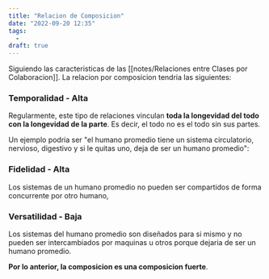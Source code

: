 ```yaml
---
title: "Relacion de Composicion"
date: "2022-09-20 12:35"
tags: 
  - 
draft: true
---
```

Siguiendo las caracteristicas de las [[notes/Relaciones entre Clases por Colaboracion]]. La relacion por composicion tendria las siguientes:

### Temporalidad - Alta
Regularmente, este tipo de relaciones vinculan **toda la longevidad del todo con la longevidad de la parte**. Es decir, el todo no es el todo sin sus partes.

Un ejemplo podria ser "el humano promedio tiene un sistema circulatorio, nervioso, digestivo y si le quitas uno, deja de ser un humano promedio":

### Fidelidad - Alta
Los sistemas de un humano promedio no pueden ser compartidos de forma concurrente por otro humano,

### Versatilidad - Baja
Los sistemas del humano promedio son diseñados para si mismo y no pueden ser intercambiados por maquinas u otros porque dejaria de ser un humano promedio.

**Por lo anterior, la composicion es una composicion fuerte**.
